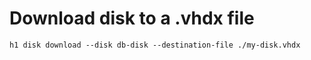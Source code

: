 # Download disk to a .vhdx file

```
h1 disk download --disk db-disk --destination-file ./my-disk.vhdx
```